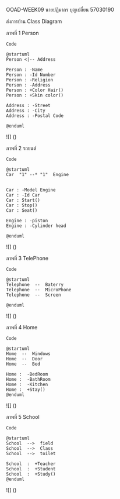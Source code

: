 OOAD-WEEK09 นายปฏิมากร บุญเปลี่ยน 57030190

ส่งการบ้าน Class Diagram

ภาพที่ 1 Person
```
Code
```
```
@startuml
Person <|-- Address

Person : -Name
Person : -Id Number
Person : -Religion
Person : -Address
Person : +Color Hair()
Person : +Skin color()

Address : -Street
Address : -City
Address : -Postal Code

@enduml
```
![]
()

ภาพที่ 2 รถยนต์
```
Code
```
```
@startuml
Car  "1" --* "1"  Engine


Car : -Model Engine
Car : -Id Car
Car : Start()
Car : Stop()
Car : Seat()

Engine : -piston
Engine : -Cylinder head

@enduml
```
![]
()

ภาพที่ 3 TelePhone
```
Code
```
```
@startuml
Telephone  --  Baterry
Telephone  --  MicroPhone
Telephone  --  Screen

@enduml
```
![]
()

ภาพที่ 4 Home
```
Code
```
```
@startuml
Home  --  Windows
Home  --  Door
Home  --  Bed

Home :  -BedRoom
Home :  -BathRoom
Home :  -Kitchen
Home :  +Stay()
@enduml
```
![]
()

ภาพที่ 5 School
```
Code
```
```
@startuml
School  -->  field
School  -->  Class
School  -->  toilet

School  :  +Teacher
School  :  +Student
School  :  +Study()
@enduml
```
![]
()
